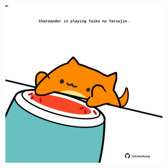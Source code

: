 <!-- built at 09/09/2021, 16:02:52 UTC -->
<p align="center">
  <img width="500" height="500" src="./ReadmeImage.svg">
</p>
